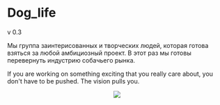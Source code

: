 # Dog_life
v 0.3


Мы группа заинтерисованных и творческих людей, которая готова взяться за любой амбициозный проект. В этот раз мы готовы перевернуть индустрию собачьего рынка.

If you are working on something exciting that you really care about, you don't have to be pushed. The vision pulls you. 


<p align="center"> <img src="https://user-images.githubusercontent.com/118602434/202856294-2b37b98f-b8f6-430c-b839-d0fb20233c1e.png"> </p>
